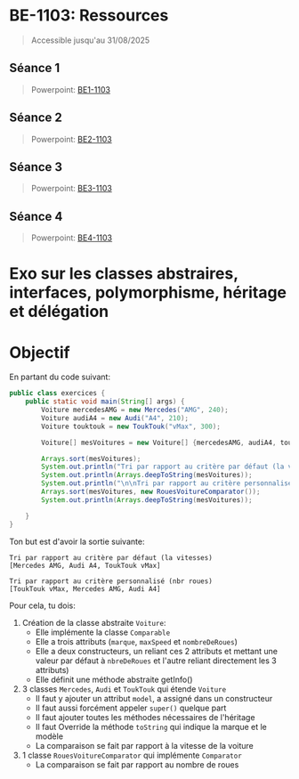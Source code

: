 # BE-1103: Ressources

> Accessible jusqu'au 31/08/2025

## Séance 1

> Powerpoint: [BE1-1103](https://uclouvain-my.sharepoint.com/:p:/g/personal/arthur_deneyer_student_uclouvain_be/ESafe8ZlXQJHtZtkMkx3y-EBY6sRSQkUoAn52nzFMDox3A?e=drF6OJ)

## Séance 2

> Powerpoint: [BE2-1103](https://uclouvain-my.sharepoint.com/:p:/g/personal/arthur_deneyer_student_uclouvain_be/EYn9acZKGLNLoAkbzZ5QrMQBPl0C3VwXCYz1PQmgc6j0Og?e=PquMPY)

## Séance 3

> Powerpoint: [BE3-1103](https://uclouvain-my.sharepoint.com/:p:/g/personal/arthur_deneyer_student_uclouvain_be/ET3-366scJpLmz02s9Rw95oBsmLDgwO1G6TAPK4TKDTfkw?e=uVd20w)

## Séance 4

> Powerpoint: [BE4-1103](https://uclouvain-my.sharepoint.com/:p:/g/personal/arthur_deneyer_student_uclouvain_be/EUB1m03RYlBDlJ0-HOXNZOUB461BH-uh3VFnNpveExTSrg?e=JbyEnj)



# Exo sur les classes abstraires, interfaces, polymorphisme, héritage et délégation 

# Objectif
En partant du code suivant: 
```java
public class exercices {
    public static void main(String[] args) {
        Voiture mercedesAMG = new Mercedes("AMG", 240);
        Voiture audiA4 = new Audi("A4", 210);
        Voiture touktouk = new ToukTouk("vMax", 300);

        Voiture[] mesVoitures = new Voiture[] {mercedesAMG, audiA4, touktouk};

        Arrays.sort(mesVoitures);
        System.out.println("Tri par rapport au critère par défaut (la vitesses)");
        System.out.println(Arrays.deepToString(mesVoitures));
        System.out.println("\n\nTri par rapport au critère personnalisé (nbr roues)");
        Arrays.sort(mesVoitures, new RouesVoitureComparator());
        System.out.println(Arrays.deepToString(mesVoitures));

    }
}
```
Ton but est d'avoir la sortie suivante:
```
Tri par rapport au critère par défaut (la vitesses)
[Mercedes AMG, Audi A4, ToukTouk vMax]

Tri par rapport au critère personnalisé (nbr roues)
[ToukTouk vMax, Mercedes AMG, Audi A4]
```

Pour cela, tu dois:
1. Création de la classe abstraite `Voiture`:
    * Elle implémente la classe `Comparable`
    * Elle a trois attributs (`marque`, `maxSpeed` et `nombreDeRoues`)
    * Elle a deux constructeurs, un reliant ces 2 attributs et mettant une valeur par défaut à `nbreDeRoues` et l'autre reliant directement les 3 attributs)
    * Elle définit une méthode abstraite getInfo()
2. 3 classes `Mercedes`, `Audi` et `ToukTouk` qui étende `Voiture`
   * Il faut y ajouter un attribut `model`, a assigné dans un constructeur
   * Il faut aussi forcément appeler `super()` quelque part 
   * Il faut ajouter toutes les méthodes nécessaires de l'héritage
   * Il faut Override la méthode `toString` qui indique la marque et le modèle
   * La comparaison se fait par rapport à la vitesse de la voiture
3. 1 classe `RouesVoitureComparator` qui implémente `Comparator`
   * La comparaison se fait par rapport au nombre de roues
